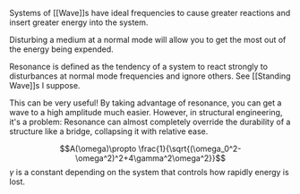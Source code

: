 
Systems of [[Wave]]s have ideal frequencies to cause greater reactions and insert greater energy into the system.

Disturbing a medium at a normal mode will allow you to get the most out of the energy being expended.

Resonance is defined as the tendency of a system to react strongly to disturbances at normal mode frequencies and ignore others. See [[Standing Wave]]s I suppose.

This can be very useful! By taking advantage of resonance, you can get a wave to a high amplitude much easier. However, in structural engineering, it's a problem: Resonance can almost completely override the durability of a structure like a bridge, collapsing it with relative ease.

$$A(\omega)\propto \frac{1}{\sqrt{(\omega_0^2-\omega^2)^2+4\gamma^2\omega^2}}$$
$\gamma$ is a constant depending on the system that controls how rapidly energy is lost.